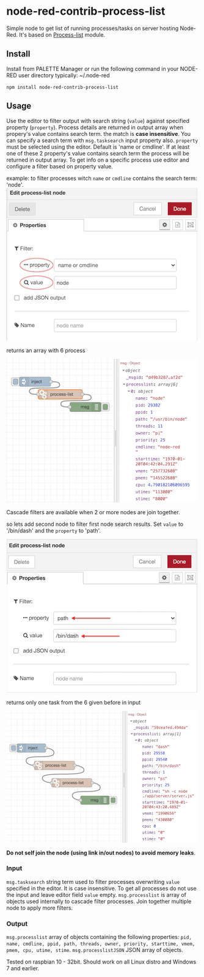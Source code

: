 # node-red-contrib-process-list
Simple node to get list of running processes/tasks on server hosting Node-Red. It's based on [Process-list](https://www.npmjs.com/package/process-list) module.

## Install
Install from PALETTE Manager or run the following command in your NODE-RED user directory typically: \~/.node-red
```
npm install node-red-contrib-process-list
```
## Usage
Use the editor to filter output with search string (`value`) against specified property (`property`).
Process details are returned in output array when propery's value contains search term. the match is **case insensitive**. You can specify a search term with `msg.tasksearch` input property also.
`property` must be selected using the editor. Default is 'name or cmdline'. If at least one of these 2 property's value contains search term the process will be returned in output array.
To get info on a specific process use editor and configure a filter based on property value.

example: to filter processes witch `name` or `cmdline` contains the search term: 'node'.
![Editor image](documentation/process-list-editor-1.png "set property to name or cmdline")

returns an array with 6 process

![Editor image](documentation/process-list-flow-1.png "get filtered result")

Cascade filters are available when 2 or more nodes are join together.

so lets add second node to filter first node search results. Set `value` to '/bin/dash' and the `property` to 'path'.

![Editor image](documentation/process-list-editor-2.png "set another filter in new node")

returns only one task from the 6 given before in input

![Editor image](documentation/process-list-flow-2.png "get double filtered results")

**Do not self join the node (using link in/out nodes) to avoid memory leaks**.

### Input
`msg.tasksearch` string term used to filter processes overwriting `value` specified in the editor. It is case insensitive. To get all processes do not use the input and leave editor field `value` empty.
`msg.processlist` is array of objects used internally to cascade filter processes. Join together multiple node to apply more filters.
### Output
`msg.processlist` array of objects containing the following properties: `pid, name, cmdline, ppid, path, threads, owner, priority, starttime, vmem, pmem, cpu, utime, stime`.
`msg.processlistJSON` JSON array of objects.

Tested on raspbian 10 - 32bit. Should work on all Linux distro and Windows 7 and earlier.
